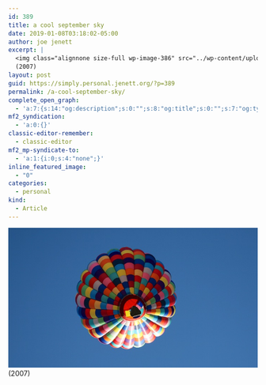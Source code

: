 ```yaml
---
id: 389
title: a cool september sky
date: 2019-01-08T03:18:02-05:00
author: joe jenett
excerpt: |
  <img class="alignnone size-full wp-image-386" src="../wp-content/uploads/2019/01/balloon.jpg" alt="" width="700" height="394" />
  (2007)
layout: post
guid: https://simply.personal.jenett.org/?p=389
permalink: /a-cool-september-sky/
complete_open_graph:
  - 'a:7:{s:14:"og:description";s:0:"";s:8:"og:title";s:0:"";s:7:"og:type";s:0:"";s:12:"twitter:card";s:7:"summary";s:15:"twitter:creator";s:0:"";s:19:"twitter:description";s:0:"";s:8:"og:image";s:0:"";}'
mf2_syndication:
  - 'a:0:{}'
classic-editor-remember:
  - classic-editor
mf2_mp-syndicate-to:
  - 'a:1:{i:0;s:4:"none";}'
inline_featured_image:
  - "0"
categories:
  - personal
kind:
  - Article
---
```

<img loading="lazy" class="alignnone size-full wp-image-386" src="../wp-content/uploads/2019/01/balloon.jpg" alt="" />  
(2007)